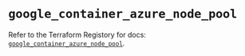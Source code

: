 # `google_container_azure_node_pool`

Refer to the Terraform Registory for docs: [`google_container_azure_node_pool`](https://www.terraform.io/docs/providers/google-beta/r/google_container_azure_node_pool).
